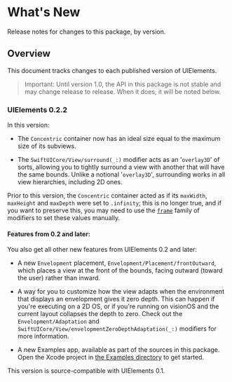# What's New

Release notes for changes to this package, by version.

## Overview

This document tracks changes to each published version of UIElements.

> Important: Until version 1.0, the API in this package is not stable and may change release to release. When it does, it will be noted below.

### UIElements 0.2.2

In this version:

- The ``Concentric`` container now has an ideal size equal to the maximum size of its subviews.

- The ``SwiftUICore/View/surround(_:)`` modifier acts as an '`overlay3D`' of sorts, allowing you to tightly surround a view with another that will have the same bounds. Unlike a notional '`overlay3D`', surrounding works in all view hierarchies, including 2D ones.

Prior to this version, the ``Concentric`` container acted as if its `maxWidth`, `maxHeight` and `maxDepth` were set to `.infinity`; this is no longer true, and if you want to preserve this, you may need to use the [`frame`](https://developer.apple.com/documentation/swiftui/view/frame(minwidth:idealwidth:maxwidth:minheight:idealheight:maxheight:alignment:)) family of modifiers to set these values manually.


#### Features from 0.2 and later:

You also get all other new features from UIElements 0.2 and later:

- A new ``Envelopment`` placement, ``Envelopment/Placement/frontOutward``, which places a view at the front of the bounds, facing outward (toward the user) rather than inward.

- A way for you to customize how the view adapts when the environment that displays an envelopment gives it zero depth. This can happen if you're executing on a 2D OS, or if you're running on visionOS and the current layout collapses the depth to zero. Check out the ``Envelopment/Adaptation`` and ``SwiftUICore/View/envelopmentZeroDepthAdaptation(_:)`` modifiers for more information.

- A new Examples app, available as part of the sources in this package. Open the Xcode project in [the Examples directory](https://github.com/noeticgarden/uielements/tree/main/Apps/Examples) to get started.

This version is source-compatible with UIElements 0.1.
